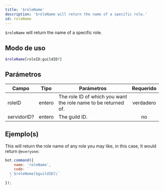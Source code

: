 ```yaml
---
title: '$roleName'
description: '$roleName will return the name of a specific role.'
id: roleName
---
```


`$roleName` will return the name of a specific role.

## Modo de uso

```php
$roleName[roleID;guildID?]
```

## Parámetros

| Campo       | Tipo   | Parámetros                                                     | Requerido |
| ----------- | ------ | -------------------------------------------------------------- |:---------:|
| roleID      | entero | The role ID of which you want the role name to be returned of. | verdadero |
| servidorID? | entero | The guild ID.                                                  |    no     |

## Ejemplo(s)

This will return the role name of any role you may like, in this case, It would return `@everyone`:

```javascript
bot.command({
    name: 'roleName',
    code: `
  \`$roleName[$guildID]\`
  `
});
```
